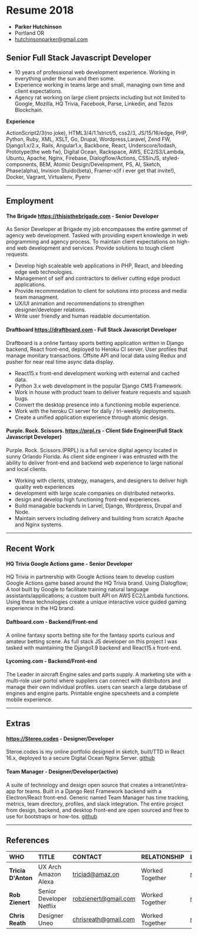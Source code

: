# Resume 2018

* **Parker Hutchinson**
* Portland OR
* hutchinsonparker@gmail.com

## Senior Full Stack Javascript Developer

* 10 years of professional web development experience. Working in everything under the sun and then some. 
* Experience working in teams large and small, managing own time and client expectations. 
* Agency rat working on large client projects including but not limited to Google, Mozilla, HQ Trivia, Facebook, Parse, Linkedin, and Tezos Blockchain. 

**Experience**

ActionScript2/3(no joke), HTML3/4/1.1strict/5, css2/3, JS/15/16/edge, PHP, Python, Ruby, XML, XSLT, Go, Drupal, Wordpress,Laravel, Zend FW, Django1.x/2.x, Rails, Angular1.x, Backbone, React, Underscore/lodash, Prototype(the web fw), Digital Ocean, Rackspace, AWS, EC2/S3/Lambda, Ubuntu, Apache, Nginx, Firebase, Dialogflow/Actions, CSSinJS, styled-components, BEM, Atomic Design/Development, PS, AI, Sketch, Phase(alpha), Invision Stuido(beta), Framer-x(if i ever get that invite!), Docker, Vagrant, Virtualenv, Pyenv

___


## Employment

#### The Brigade https://thisisthebrigade.com - Senior Developer
As Senior Developer at Brigade my job encompasses the entire gammet of agency web development. Tasked with providing expert knowledge in web programming and agency process. To maintain client expectations on high-end web development and services. Provide solutions to tough client requests. 

* Develop high scaleable web applications in PHP, React, and bleeding edge web technologies.
* Management of self and contractors to deliver cutting edge product applications.
* Provide recommnedation to client for solutions into process and media team managment.
* UX/UI animation and recommendations to strengthen designer/developer relations.
* Write user friendly and human readable documentation.


#### Draftboard https://draftboard.com - Full Stack Javascript Developer
Draftboard is a online fantasy sports betting application written in Django backend, React front-end, deployed to Heroku CI server. User profiles that manage monitary transactions. Offsite API and local data using Redux and pusher for near real time async data display. 

* React15.x front-end development working with external and cached data.
* Python 3.x web development in the popular Django CMS Framework. 
* Work in house with product team to deliver feature requests and squash bugs.
* Convert the desktop presence into a functioning mobile experience.
* Work with the heroku CI server for daily / tri-weekly deployments.
* Create a unified application experience through atomic design. 


#### Purple. Rock. Scissors. https://prpl.rs - Client Side Engineer(Full Stack Javascript Developer)
Purple. Rock. Scissors.(PRPL) is a full service digital agency located in sunny Orlando Florida. As client side engineer i was entrusted with the ability to deliver front-end and backend web experience to large national and local clients.

* Working with clients, strategy, managers, and designers to deliver high quality web experiences
* development with large scale companies on distributed networks. 
* design and develop high functioning front-end experiences. 
* Build managable backends in Larvel, Django, Wordpress, Drupal and Node.
* Maintain servers including delivery and building from scratch Apache and Nginx systems.


---

## Recent Work


#### HQ Trivia Google Actions game - Senior Developer
HQ Trivia in partnership with Google Actions team to develop custom Google Actions game based around the HQ Trivia brand.
Using Dialogflow; A tool built by Google to facilitate training natural language assistants/appilications; a custom built API on AWS EC2/Lambda functions. Using these technologies create a unique interactive voice guided gaming experience in the HQ brand.

#### Daftboard.com - Backend/Front-end
A online fantasy sports betting site for the fantasy sports curious and amateur betting scene. As full stack JS developer on this project I was tasked with maintaining the Django1.9 backend and React15.x front-end. 

#### Lycoming.com - Backend/Front-end
The Leader in aircraft Engine sales and parts supply. A marketing site with a multi-role user portol where suppliers can connect with distributors and manage their own individual profiles. users can search a large database of engines and engine parts. Printable engine specsheets and a complete mobile experience. 

---

## Extras

#### https://Stereo.codes - Designer/Developer
Steroe.codes is my online portfolio designed in sketch, built/TTD in React 16.x, deployed to a secure Digital Ocean Nginx Server. [github](https://github.com/stereocodes/stereo)

#### Team Manager - Designer/Developer(active)
A suite of technology and design open source that creates a intranet/intra-app for teams. Built in a Django Rest Framework backend with a Electron/React front-end. Generic named Team Manager has time tracking, metrics, team directory, profiles, and slack integration. The entire project from design, backend, and desktop front-end are open sourced and free to use for bootstraps or how-tos. [github](https://github.com/stereocodes/teamtracker-design/blob/master/app-boards.md)


---

## References

| WHO | TITLE | CONTACT | RELATIONSHIP | LINKEDIN |
| :--- | :--- | :--- | :--- | :--- |
| **Tricia D'Anton** | UX Arch Amazon Alexa | triciad@amaz.on | Worked Together | [resume](https://www.linkedin.com/in/triciadantin/) |
| **Rob Zienert** | Senior Developer Netflix | robzienert@gmail.com | Worked Together | [resume](https://www.linkedin.com/in/robzienert/) |
| **Chris Reath** | Designer Uneo | chrisreath@gmail.com | Worked Together | [resume](https://www.linkedin.com/in/chrisreath/) |